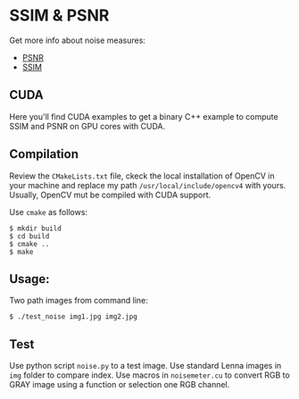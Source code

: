 # SSIM & PSNR
Get more info about noise measures:
- [PSNR](https://en.wikipedia.org/wiki/PSNR)
- [SSIM](https://en.wikipedia.org/wiki/SSIM)

## CUDA
Here you'll find CUDA examples to get a binary C++ example to compute SSIM and PSNR on GPU cores with CUDA.

## Compilation
Review the ```CMakeLists.txt``` file, ckeck the local installation of OpenCV in your machine and replace my path ```/usr/local/include/opencv4``` with yours. Usually, OpenCV mut be compiled with CUDA support.

Use ```cmake``` as follows:
```
$ mkdir build
$ cd build
$ cmake ..
$ make 
```

## Usage:
Two path images from command line:
```
$ ./test_noise img1.jpg img2.jpg
```

## Test
Use python script ```noise.py``` to a test image.
Use standard Lenna images in ```img``` folder to compare index.
Use macros in ```noisemeter.cu``` to convert RGB to GRAY image using a function or selection one RGB channel.